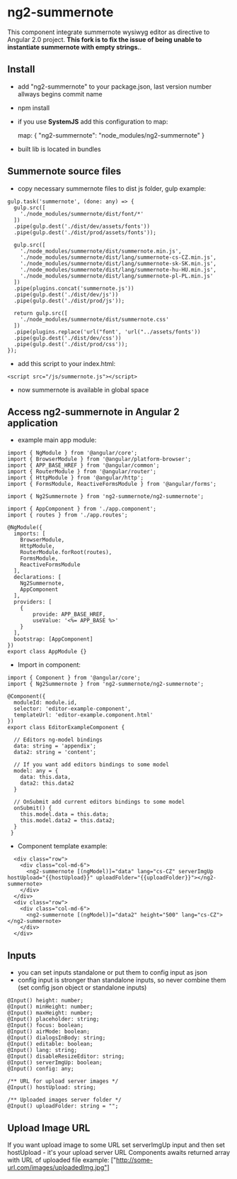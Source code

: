 # ng2-summernote

This component integrate summernote wysiwyg editor as directive to Angular 2.0 project. **This fork is to fix the issue of being unable to instantiate summernote with empty strings.**.

## Install

- add "ng2-summernote" to your package.json, last version number allways begins commit name
- npm install
- if you use **SystemJS** add this configuration to map:

    map: {
      "ng2-summernote": "node_modules/ng2-summernote"
    }
- built lib is located in bundles

## Summernote source files
- copy necessary summernote files to dist js folder, gulp example:
```
gulp.task('summernote', (done: any) => {
  gulp.src([
    './node_modules/summernote/dist/font/*'
  ])
  .pipe(gulp.dest('./dist/dev/assets/fonts'))
  .pipe(gulp.dest('./dist/prod/assets/fonts'));

  gulp.src([
    './node_modules/summernote/dist/summernote.min.js',
    './node_modules/summernote/dist/lang/summernote-cs-CZ.min.js',
    './node_modules/summernote/dist/lang/summernote-sk-SK.min.js',
    './node_modules/summernote/dist/lang/summernote-hu-HU.min.js',
    './node_modules/summernote/dist/lang/summernote-pl-PL.min.js'
  ])
  .pipe(plugins.concat('summernote.js'))
  .pipe(gulp.dest('./dist/dev/js'))
  .pipe(gulp.dest('./dist/prod/js'));

  return gulp.src([
    './node_modules/summernote/dist/summernote.css'
  ])
  .pipe(plugins.replace('url("font', 'url("../assets/fonts'))
  .pipe(gulp.dest('./dist/dev/css'))
  .pipe(gulp.dest('./dist/prod/css'));
});
```
- add this script to your index.html:
```
<script src="/js/summernote.js"></script>
```
- now summernote is available in global space

## Access ng2-summernote in Angular 2 application
- example main app module:
```
import { NgModule } from '@angular/core';
import { BrowserModule } from '@angular/platform-browser';
import { APP_BASE_HREF } from '@angular/common';
import { RouterModule } from '@angular/router';
import { HttpModule } from '@angular/http';
import { FormsModule, ReactiveFormsModule } from '@angular/forms';

import { Ng2Summernote } from 'ng2-summernote/ng2-summernote';

import { AppComponent } from './app.component';
import { routes } from './app.routes';

@NgModule({
  imports: [
    BrowserModule,
    HttpModule,
    RouterModule.forRoot(routes),
    FormsModule,
    ReactiveFormsModule
  ],
  declarations: [
    Ng2Summernote,
    AppComponent
  ],
  providers: [
    {
        provide: APP_BASE_HREF,
        useValue: '<%= APP_BASE %>'
    }
  ],
  bootstrap: [AppComponent]
})
export class AppModule {}
```
- Import in component:
```
import { Component } from '@angular/core';
import { Ng2Summernote } from 'ng2-summernote/ng2-summernote';

@Component({
  moduleId: module.id,
  selector: 'editor-example-component',
  templateUrl: 'editor-example.component.html'
})
export class EditorExampleComponent {

  // Editors ng-model bindings
  data: string = 'appendix';
  data2: string = 'content';
  
  // If you want add editors bindings to some model
  model: any = {
    data: this.data,
    data2: this.data2
  }
  
  // OnSubmit add current editors bindings to some model
  onSubmit() {
    this.model.data = this.data;
    this.model.data2 = this.data2;
  }
 }
```
- Component template example:
```
  <div class="row">
    <div class="col-md-6">
      <ng2-summernote [(ngModel)]="data" lang="cs-CZ" serverImgUp hostUpload="{{hostUpload}}" uploadFolder="{{uploadFolder}}"></ng2-summernote>
    </div>
  </div>
  <div class="row">
    <div class="col-md-6">
      <ng2-summernote [(ngModel)]="data2" height="500" lang="cs-CZ"></ng2-summernote>
    </div>
  </div>
```
## Inputs

- you can set inputs standalone or put them to config input as json
- config input is stronger than standalone inputs, so never combine them
  (set config json object or standalone inputs)

```
@Input() height: number;
@Input() minHeight: number;
@Input() maxHeight: number;
@Input() placeholder: string;
@Input() focus: boolean;
@Input() airMode: boolean;
@Input() dialogsInBody: string;
@Input() editable: boolean;
@Input() lang: string;
@Input() disableResizeEditor: string;
@Input() serverImgUp: boolean;
@Input() config: any;

/** URL for upload server images */
@Input() hostUpload: string;

/** Uploaded images server folder */
@Input() uploadFolder: string = "";
```

## Upload Image URL

If you want upload image to some URL set serverImgUp input
and then set hostUpload - it's your upload server URL
Components awaits returned array with URL of uploaded file
example: ["http://some-url.com/images/uploadedImg.jpg"]
